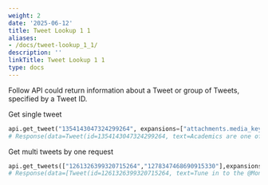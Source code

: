 ```yaml
---
weight: 2
date: '2025-06-12'
title: Tweet Lookup 1 1
aliases:
- /docs/tweet-lookup_1_1/
description: ''
linkTitle: Tweet Lookup 1 1
type: docs
---
```


Follow API could return information about a Tweet or group of Tweets, specified by a Tweet ID.

Get single tweet

```python
api.get_tweet("1354143047324299264", expansions=["attachments.media_keys"], media_fields=["type","duration_ms"])
# Response(data=Tweet(id=1354143047324299264, text=Academics are one of the biggest groups using...))
```

Get multi tweets by one request

```python
api.get_tweets(["1261326399320715264","1278347468690915330"],expansions="author_id",tweet_fields=["created_at"], user_fields=["username","verified"])
# Response(data=[Tweet(id=1261326399320715264, text=Tune in to the @MongoDB @Twitch stream...), Tweet(id=1278347468690915330, text=Good news and bad news: 2020 is half over)])
```
